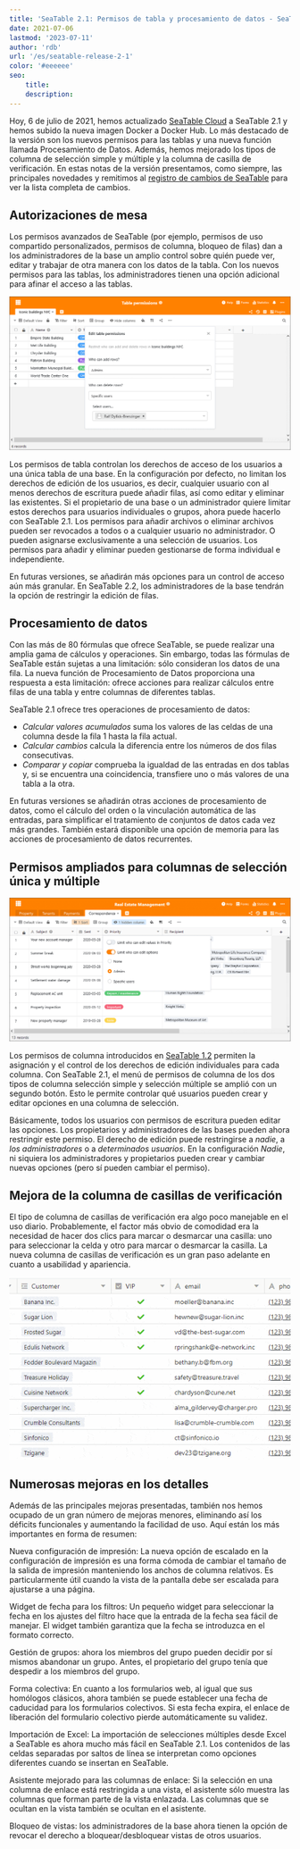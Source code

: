 ```yaml
---
title: 'SeaTable 2.1: Permisos de tabla y procesamiento de datos - SeaTable'
date: 2021-07-06
lastmod: '2023-07-11'
author: 'rdb'
url: '/es/seatable-release-2-1'
color: '#eeeeee'
seo:
    title:
    description:
---
```


Hoy, 6 de julio de 2021, hemos actualizado [SeaTable Cloud](https://cloud.seatable.io) a SeaTable 2.1 y hemos subido la nueva imagen Docker a Docker Hub. Lo más destacado de la versión son los nuevos permisos para las tablas y una nueva función llamada Procesamiento de Datos. Además, hemos mejorado los tipos de columna de selección simple y múltiple y la columna de casilla de verificación. En estas notas de la versión presentamos, como siempre, las principales novedades y remitimos al [registro de cambios de SeaTable](https://seatable.io/es/docs/changelog/version-2-1/) para ver la lista completa de cambios.

## Autorizaciones de mesa

Los permisos avanzados de SeaTable (por ejemplo, permisos de uso compartido personalizados, permisos de columna, bloqueo de filas) dan a los administradores de la base un amplio control sobre quién puede ver, editar y trabajar de otra manera con los datos de la tabla. Con los nuevos permisos para las tablas, los administradores tienen una opción adicional para afinar el acceso a las tablas.

![SeaTable 2.1: Permisos de la tabla](TablePermissions.png)

Los permisos de tabla controlan los derechos de acceso de los usuarios a una única tabla de una base. En la configuración por defecto, no limitan los derechos de edición de los usuarios, es decir, cualquier usuario con al menos derechos de escritura puede añadir filas, así como editar y eliminar las existentes. Si el propietario de una base o un administrador quiere limitar estos derechos para usuarios individuales o grupos, ahora puede hacerlo con SeaTable 2.1. Los permisos para añadir archivos o eliminar archivos pueden ser revocados a todos o a cualquier usuario no administrador. O pueden asignarse exclusivamente a una selección de usuarios. Los permisos para añadir y eliminar pueden gestionarse de forma individual e independiente.

En futuras versiones, se añadirán más opciones para un control de acceso aún más granular. En SeaTable 2.2, los administradores de la base tendrán la opción de restringir la edición de filas.

## Procesamiento de datos

Con las más de 80 fórmulas que ofrece SeaTable, se puede realizar una amplia gama de cálculos y operaciones. Sin embargo, todas las fórmulas de SeaTable están sujetas a una limitación: sólo consideran los datos de una fila. La nueva función de Procesamiento de Datos proporciona una respuesta a esta limitación: ofrece acciones para realizar cálculos entre filas de una tabla y entre columnas de diferentes tablas.

SeaTable 2.1 ofrece tres operaciones de procesamiento de datos:

- _Calcular valores acumulados_ suma los valores de las celdas de una columna desde la fila 1 hasta la fila actual.
- _Calcular cambios_ calcula la diferencia entre los números de dos filas consecutivas.
- _Comparar y copiar_ comprueba la igualdad de las entradas en dos tablas y, si se encuentra una coincidencia, transfiere uno o más valores de una tabla a la otra.

En futuras versiones se añadirán otras acciones de procesamiento de datos, como el cálculo del orden o la vinculación automática de las entradas, para simplificar el tratamiento de conjuntos de datos cada vez más grandes. También estará disponible una opción de memoria para las acciones de procesamiento de datos recurrentes.

## Permisos ampliados para columnas de selección única y múltiple

![SeaTable 2.1: Permisos avanzados para columnas de selección simple y múltiple](Advanced-column-permissions.png)

Los permisos de columna introducidos en [SeaTable 1.2](https://seatable.io/es/seatable-release-1-2/) permiten la asignación y el control de los derechos de edición individuales para cada columna. Con SeaTable 2.1, el menú de permisos de columna de los dos tipos de columna selección simple y selección múltiple se amplió con un segundo botón. Esto le permite controlar qué usuarios pueden crear y editar opciones en una columna de selección.

Básicamente, todos los usuarios con permisos de escritura pueden editar las opciones. Los propietarios y administradores de las bases pueden ahora restringir este permiso. El derecho de edición puede restringirse a _nadie_, a _los administradores_ o a _determinados usuarios_. En la configuración _Nadie_, ni siquiera los administradores y propietarios pueden crear y cambiar nuevas opciones (pero sí pueden cambiar el permiso).

## Mejora de la columna de casillas de verificación

El tipo de columna de casillas de verificación era algo poco manejable en el uso diario. Probablemente, el factor más obvio de comodidad era la necesidad de hacer dos clics para marcar o desmarcar una casilla: uno para seleccionar la celda y otro para marcar o desmarcar la casilla. La nueva columna de casillas de verificación es un gran paso adelante en cuanto a usabilidad y apariencia.

![SeaTable 2.1: Mejora de la columna de casillas de verificación](cf832ed6ec4f5a75c69d663818552e94ec9b7cb1.gif)

## Numerosas mejoras en los detalles

Además de las principales mejoras presentadas, también nos hemos ocupado de un gran número de mejoras menores, eliminando así los déficits funcionales y aumentando la facilidad de uso. Aquí están los más importantes en forma de resumen:

Nueva configuración de impresión: La nueva opción de escalado en la configuración de impresión es una forma cómoda de cambiar el tamaño de la salida de impresión manteniendo los anchos de columna relativos. Es particularmente útil cuando la vista de la pantalla debe ser escalada para ajustarse a una página.

Widget de fecha para los filtros: Un pequeño widget para seleccionar la fecha en los ajustes del filtro hace que la entrada de la fecha sea fácil de manejar. El widget también garantiza que la fecha se introduzca en el formato correcto.

Gestión de grupos: ahora los miembros del grupo pueden decidir por sí mismos abandonar un grupo. Antes, el propietario del grupo tenía que despedir a los miembros del grupo.

Forma colectiva: En cuanto a los formularios web, al igual que sus homólogos clásicos, ahora también se puede establecer una fecha de caducidad para los formularios colectivos. Si esta fecha expira, el enlace de liberación del formulario colectivo pierde automáticamente su validez.

Importación de Excel: La importación de selecciones múltiples desde Excel a SeaTable es ahora mucho más fácil en SeaTable 2.1. Los contenidos de las celdas separadas por saltos de línea se interpretan como opciones diferentes cuando se insertan en SeaTable.

Asistente mejorado para las columnas de enlace: Si la selección en una columna de enlace está restringida a una vista, el asistente sólo muestra las columnas que forman parte de la vista enlazada. Las columnas que se ocultan en la vista también se ocultan en el asistente.

Bloqueo de vistas: los administradores de la base ahora tienen la opción de revocar el derecho a bloquear/desbloquear vistas de otros usuarios.
